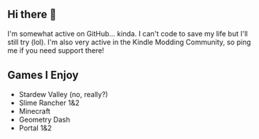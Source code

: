 ## Hi there 👋
I'm somewhat active on GitHub... kinda. I can't code to save my life but I'll still try (lol).
I'm also very active in the Kindle Modding Community, so ping me if you need support there!
## Games I Enjoy
- Stardew Valley (no, really?)
- Slime Rancher 1&2
- Minecraft
- Geometry Dash
- Portal 1&2
<!--
**MonkeyInPrivite/MonkeyInPrivite** is a ✨ _special_ ✨ repository because its `README.md` (this file) appears on your GitHub profile.

Here are some ideas to get you started:

- 🔭 I’m currently working on ...
- 🌱 I’m currently learning ...
- 👯 I’m looking to collaborate on ...
- 🤔 I’m looking for help with ...
- 💬 Ask me about ...
- 📫 How to reach me: ...
- 😄 Pronouns: ...
- ⚡ Fun fact: ...
-->
